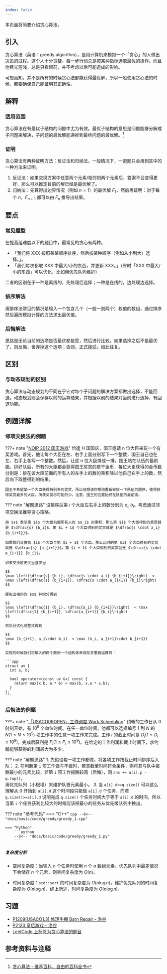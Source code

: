```yaml
---
index: false
---
```

本页面将简要介绍贪心算法。

## 引入

贪心算法（英语：greedy algorithm），是用计算机来模拟一个「贪心」的人做出决策的过程。这个人十分贪婪，每一步行动总是按某种指标选取最优的操作。而且他目光短浅，总是只看眼前，并不考虑以后可能造成的影响。

可想而知，并不是所有的时候贪心法都能获得最优解，所以一般使用贪心法的时候，都要确保自己能证明其正确性。

## 解释

### 适用范围

贪心算法在有最优子结构的问题中尤为有效。最优子结构的意思是问题能够分解成子问题来解决，子问题的最优解能递推到最终问题的最优解。[^ref1]

### 证明

贪心算法有两种证明方法：反证法和归纳法。一般情况下，一道题只会用到其中的一种方法来证明。

1.  反证法：如果交换方案中任意两个元素/相邻的两个元素后，答案不会变得更好，那么可以推定目前的解已经是最优解了。
2.  归纳法：先算得出边界情况（例如 $n = 1$）的最优解 $F_1$，然后再证明：对于每个 $n$，$F_{n+1}$ 都可以由 $F_{n}$ 推导出结果。

## 要点

### 常见题型

在提高组难度以下的题目中，最常见的贪心有两种。

-   「我们将 XXX 按照某某顺序排序，然后按某种顺序（例如从小到大）选择。」。
-   「我们每次都取 XXX 中最大/小的东西，并更新 XXX。」（有时「XXX 中最大/小的东西」可以优化，比如用优先队列维护）

二者的区别在于一种是离线的，先处理后选择；一种是在线的，边处理边选择。

### 排序解法

用排序法常见的情况是输入一个包含几个（一般一到两个）权值的数组，通过排序然后遍历模拟计算的方法求出最优值。

### 后悔解法

思路是无论当前的选项是否最优都接受，然后进行比较，如果选择之后不是最优了，则反悔，舍弃掉这个选项；否则，正式接受。如此往复。

## 区别

### 与动态规划的区别

贪心算法与动态规划的不同在于它对每个子问题的解决方案都做出选择，不能回退。动态规划则会保存以前的运算结果，并根据以前的结果对当前进行选择，有回退功能。

## 例题详解

### 邻项交换法的例题

???+ note "[NOIP 2012 国王游戏](https://vijos.org/p/1779)"
    恰逢 H 国国庆，国王邀请 n 位大臣来玩一个有奖游戏。首先，他让每个大臣在左、右手上面分别写下一个整数，国王自己也在左、右手上各写一个整数。然后，让这 n 位大臣排成一排，国王站在队伍的最前面。排好队后，所有的大臣都会获得国王奖赏的若干金币，每位大臣获得的金币数分别是：排在该大臣前面的所有人的左手上的数的乘积除以他自己右手上的数，然后向下取整得到的结果。
    
    国王不希望某一个大臣获得特别多的奖赏，所以他想请你帮他重新安排一下队伍的顺序，使得获得奖赏最多的大臣，所获奖赏尽可能的少。注意，国王的位置始终在队伍的最前面。

??? note "解题思路"
    设排序后第 $i$ 个大臣左右手上的数分别为 $a_i, b_i$。考虑通过邻项交换法推导贪心策略。
    
    用 $s$ 表示第 $i$ 个大臣前面所有人的 $a_i$ 的乘积，那么第 $i$ 个大臣得到的奖赏就是 $\dfrac{s} {b_i}$，第 $i + 1$ 个大臣得到的奖赏就是 $\dfrac{s \cdot a_i} {b_{i+1}}$。
    
    如果我们交换第 $i$ 个大臣与第 $i + 1$ 个大臣，那么此时的第 $i$ 个大臣得到的奖赏就是 $\dfrac{s} {b_{i+1}}$，第 $i + 1$ 个大臣得到的奖赏就是 $\dfrac{s \cdot a_{i+1}} {b_i}$。
    
    如果交换前更优当且仅当
    
    $$
    \max \left(\dfrac{s} {b_i}, \dfrac{s \cdot a_i} {b_{i+1}}\right)  < \max \left(\dfrac{s} {b_{i+1}}, \dfrac{s \cdot a_{i+1}} {b_i}\right)
    $$
    
    提取出相同的 $s$ 并约分得到
    
    $$
    \max \left(\dfrac{1} {b_i}, \dfrac{a_i} {b_{i+1}}\right)  < \max \left(\dfrac{1} {b_{i+1}}, \dfrac{a_{i+1}} {b_i}\right)
    $$
    
    然后分式化成整式得到
    
    $$
    \max (b_{i+1}, a_i\cdot b_i)  < \max (b_i, a_{i+1}\cdot b_{i+1})
    $$
    
    实现的时候我们将输入的两个数用一个结构体来保存并重载运算符：
    
    ```cpp
    struct uv {
      int a, b;
    
      bool operator<(const uv &x) const {
        return max(x.b, a * b) < max(b, x.a * x.b);
      }
    };
    ```

### 后悔法的例题

???+ note "[「USACO09OPEN」工作调度 Work Scheduling](https://www.luogu.com.cn/problem/P2949)"
    约翰的工作日从 $0$ 时刻开始，有 $10^9$ 个单位时间。在任一单位时间，他都可以选择编号 $1$ 到 $N$ 的 $N(1 \leq N \leq 10^5)$ 项工作中的任意一项工作来完成。工作 $i$ 的截止时间是 $D_i(1 \leq D_i \leq 10^9)$，完成后获利是 $P_i( 1\leq P_i\leq 10^9 )$。在给定的工作利润和截止时间下，求约翰能够获得的利润最大为多少。

??? note "解题思路"
    1.  先假设每一项工作都做，将各项工作按截止时间排序后入队；
    2.  在判断第 `i` 项工作做与不做时，若其截至时间符合条件，则将其与队中报酬最小的元素比较，若第 `i` 项工作报酬较高（后悔），则 `ans += a[i].p - q.top()`。  
        用优先队列（小根堆）来维护队首元素最小。
    3.  当 `a[i].d<=q.size()` 可以这么理解从 0 开始到 `a[i].d` 这个时间段只能做 `a[i].d` 个任务，而若 `q.size()>=a[i].d` 说明完成 `q.size()` 个任务时间大于等于 `a[i].d` 的时间，所以当第 `i` 个任务获利比较大的时候应该把最小的任务从优先级队列中换出。

??? note "参考代码"
    === "C++"
        ```cpp
        --8<-- "docs/basic/code/greedy/greedy_1.cpp"
        ```
    
    === "Python"
        ```python
        --8<-- "docs/basic/code/greedy/greedy_1.py"
        ```

##### 复杂度分析

-   空间复杂度：当输入 $n$ 个任务时使用 $n$ 个 $a$ 数组元素，优先队列中最差情况下会储存 $n$ 个元素，则空间复杂度为 $O(n)$。

-   时间复杂度：`std::sort` 的时间复杂度为 $O(n\log n)$，维护优先队列的时间复杂度为 $O(n\log n)$，综上所述，时间复杂度为 $O(n\log n)$。

## 习题

-   [P1209\[USACO1.3\] 修理牛棚 Barn Repair - 洛谷](https://www.luogu.com.cn/problem/P1209)
-   [P2123 皇后游戏 - 洛谷](https://www.luogu.com.cn/problem/P2123)
-   [LeetCode 上标签为贪心算法的题目](https://leetcode-cn.com/tag/greedy/)

## 参考资料与注释

[^ref1]: [贪心算法 - 维基百科，自由的百科全书](https://zh.wikipedia.org/wiki/%E8%B4%AA%E5%BF%83%E7%AE%97%E6%B3%95)
